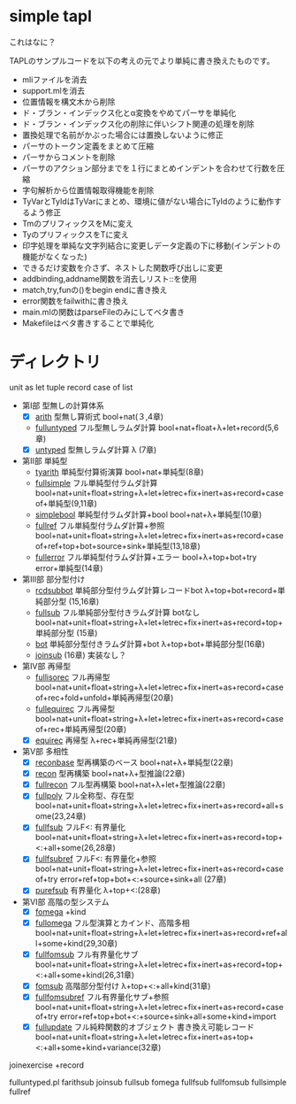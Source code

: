 # simple tapl

これはなに？

TAPLのサンプルコードを以下の考えの元でより単純に書き換えたものです。

- mliファイルを消去
- support.mlを消去
- 位置情報を構文木から削除
- ド・ブラン・インデックス化とα変換をやめてパーサを単純化
- ド・ブラン・インデックス化の削除に伴いシフト関連の処理を削除
- 置換処理で名前がかぶった場合には置換しないように修正
- パーサのトークン定義をまとめて圧縮
- パーサからコメントを削除
- パーサのアクション部分までを１行にまとめインデントを合わせて行数を圧縮
- 字句解析から位置情報取得機能を削除
- TyVarとTyIdはTyVarにまとめ、環境に値がない場合にTyIdのように動作するよう修正
- TmのプリフィックスをMに変え
- TyのプリフィックスをTに変え
- 印字処理を単純な文字列結合に変更しデータ定義の下に移動(インデントの機能がなくなった)
- できるだけ変数を介さず、ネストした関数呼び出しに変更
- addbinding,addname関数を消去しリスト::を使用
- match,try,funの()をbegin endに書き換え
- error関数をfailwithに書き換え
- main.mlの関数はparseFileのみにしてベタ書き
- Makefileはベタ書きすることで単純化

# ディレクトリ

unit as let tuple record case of list

- 第Ⅰ部 型無しの計算体系
    - [x] [arith](arith) 型無し算術式 bool+nat(３,4章)
    - [fulluntyped](fulluntyped) フル型無しラムダ計算 bool+nat+float+λ+let+record(5,6章)
    - [x] [untyped](untyped) 型無しラムダ計算 λ (7章)
- 第Ⅱ部 単純型
    - [tyarith](tyarith) 単純型付算術演算 bool+nat+単純型(8章)
    - [fullsimple](fullsimple) フル単純型付ラムダ計算 bool+nat+unit+float+string+λ+let+letrec+fix+inert+as+record+case of+単純型(9,11章)
    - [simplebool](simplebool) 単純型付ラムダ計算+bool bool+nat+λ+単純型(10章)
    - [fullref](fullref) フル単純型付ラムダ計算+参照 bool+nat+unit+float+string+λ+let+letrec+fix+inert+as+record+case of+ref+top+bot+source+sink+単純型(13,18章)
    - [fullerror](fullerror) フル単純型付ラムダ計算+エラー bool+λ+top+bot+try error+単純型(14章)
- 第Ⅲ部 部分型付け
    - [rcdsubbot](rcdsubbot) 単純部分型付ラムダ計算レコードbot λ+top+bot+record+単純部分型 (15,16章)
    - [fullsub](fullsub) フル単純部分型付きラムダ計算 botなし bool+nat+unit+float+string+λ+let+letrec+fix+inert+as+record+top+単純部分型 (15章)
    - [bot](bot) 単純部分型付きラムダ計算+bot λ+top+bot+単純部分型(16章)
    - [joinsub](joinsub) (16章) 実装なし？
- 第Ⅳ部 再帰型
    - [fullisorec](fullisorec) フル再帰型 bool+nat+unit+float+string+λ+let+letrec+fix+inert+as+record+case of+rec+fold+unfold+単純再帰型(20章)
    - [fullequirec](fullequirec) フル再帰型 bool+nat+unit+float+string+λ+let+letrec+fix+inert+as+record+case of+rec+単純再帰型(20章)
    - [x] [equirec](equirec) 再帰型 λ+rec+単純再帰型(21章)
- 第Ⅴ部 多相性
    - [x] [reconbase](reconbase) 型再構築のベース bool+nat+λ+単純型(22章)
    - [x] [recon](recon) 型再構築 bool+nat+λ+型推論(22章)
    - [x] [fullrecon](fullrecon) フル型再構築 bool+nat+λ+let+型推論(22章)
    - [x] [fullpoly](fullpoly) フル全称型、存在型 bool+nat+unit+float+string+λ+let+letrec+fix+inert+as+record+all+some(23,24章)
    - [x] [fullfsub](fullfsub) フルF<: 有界量化 bool+nat+unit+float+string+λ+let+letrec+fix+inert+as+record+top+<:+all+some(26,28章)
    - [x] [fullfsubref](fullfsubref) フルF<: 有界量化+参照 bool+nat+unit+float+string+λ+let+letrec+fix+inert+as+record+case of+try error+ref+top+bot+<:+source+sink+all (27章)
    - [x] [purefsub](purefsub) 有界量化 λ+top+<:(28章)
- 第Ⅵ部 高階の型システム
    - [x] [fomega](fomega) +kind
    - [x] [fullomega](fullomega) フル型演算とカインド、高階多相 bool+nat+unit+float+string+λ+let+letrec+fix+inert+as+record+ref+all+some+kind(29,30章)
    - [x] [fullfomsub](fullfomsub) フル有界量化サブ bool+nat+unit+float+string+λ+let+letrec+fix+inert+as+record+top+<:+all+some+kind(26,31章)
    - [x] [fomsub](fomsub) 高階部分型付け λ+top+<:+all+kind(31章)
    - [x] [fullfomsubref](fullfomsubref) フル有界量化サブ+参照 bool+nat+unit+float+string+λ+let+letrec+fix+inert+as+record+case of+try error+ref+top+bot+<:+source+sink+all+some+kind+import
    - [x] [fullupdate](fullupdate) フル純粋関数的オブジェクト 書き換え可能レコード bool+nat+unit+float+string+λ+let+letrec+fix+inert+as+top+<:+all+some+kind+variance(32章)

joinexercise +record

fulluntyped.pl
farithsub
joinsub
fullsub
fomega
fullfsub
fullfomsub
fullsimple
fullref
